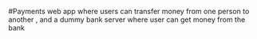 #Payments web app where users can transfer money from one person to another , and a dummy bank server where user can get money from the bank
